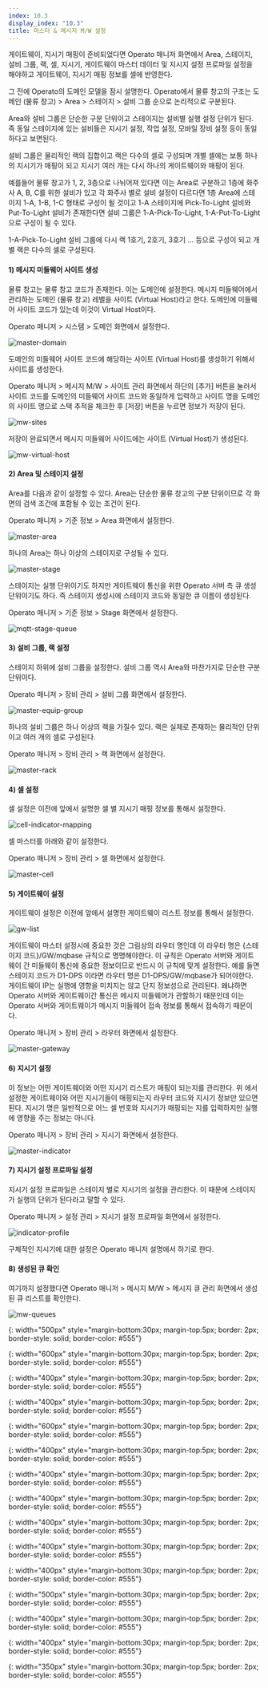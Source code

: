 ```yaml
---
index: 10.3
display_index: "10.3"
title: 마스터 & 메시지 M/W 설정
---
```


게이트웨이, 지시기 매핑이 준비되었다면 Operato 매니저 화면에서 Area, 스테이지, 설비 그룹, 랙, 셀, 지시기, 게이트웨이 마스터 데이터 및 지시지 설정 프로파일 설정을 해야하고 게이트웨이, 지시기 매핑 정보를 셀에 반영한다.

그 전에 Operato의 도메인 모델을 잠시 설명한다. Operato에서 물류 창고의 구조는 도메인 (물류 창고) > Area > 스테이지 > 설비 그룹 순으로 논리적으로 구분된다. 

Area와 설비 그룹은 단순한 구분 단위이고 스테이지는 설비별 실행 설정 단위가 된다. 즉 동일 스테이지에 있는 설비들은 지시기 설정, 작업 설정, 모바일 장비 설정 등이 동일하다고 보면된다.

설비 그룹은 물리적인 랙의 집합이고 랙은 다수의 셀로 구성되며 개별 셀에는 보통 하나의 지시기가 매핑이 되고 지시기 여러 개는 다시 하나의 게이트웨이와 매핑이 된다.

예를들어 물류 창고가 1, 2, 3층으로 나뉘어져 있다면 이는 Area로 구분하고 1층에 화주사 A, B, C를 위한 설비가 있고 각 화주사 별로 설비 설정이 다르다면 
1층 Area에 스테이지 1-A, 1-B, 1-C 형태로 구성이 될 것이고 1-A 스테이지에 Pick-To-Light 설비와 Put-To-Light 설비가 존재한다면 설비 그룹은 1-A-Pick-To-Light, 1-A-Put-To-Light으로 구성이 될 수 있다.

1-A-Pick-To-Light 설비 그룹에 다시 랙 1호기, 2호기, 3호기 ... 등으로 구성이 되고 개별 랙은 다수의 셀로 구성된다.

#### **1) 메시지 미들웨어 사이트 생성**

물류 창고는 물류 창고 코드가 존재한다. 이는 도메인에 설정한다. 
메시지 미들웨어에서 관리하는 도메인 (물류 창고) 레벨을 사이트 (Virtual Host)라고 한다.
도메인에 미들웨어 사이트 코드가 있는데 이것이 Virtual Host이다.

Operato 매니저 > 시스템 > 도메인 화면에서 설정한다.

![master-domain][master-domain]

도메인의 미들웨어 사이트 코드에 해당하는 사이트 (Virtual Host)를 생성하기 위해서 사이트를 생성한다.

Operato 매니저 > 메시지 M/W > 사이트 관리 화면에서 하단의 [추가] 버튼을 눌러서 사이트 코드를 도메인의 미들웨어 사이트 코드와 동일하게 입력하고 사이트 명을 도메인의 사이트 명으로 스택 추적을 체크한 후 [저장] 버튼을 누르면 정보가 저장이 된다.

![mw-sites][mw-sites]

저장이 완료되면서 메시지 미들웨어 사이드에는 사이트 (Virtual Host)가 생성된다.

![mw-virtual-host][mw-virtual-host]

#### **2) Area 및 스테이지 설정**

Area를 다음과 같이 설정할 수 있다. Area는 단순한 물류 창고의 구분 단위이므로 각 화면의 검색 조건에 포함될 수 있는 조건이 된다.

Operato 매니저 > 기준 정보 > Area 화면에서 설정한다.

![master-area][master-area]

하나의 Area는 하나 이상의 스테이지로 구성될 수 있다.

![master-stage][master-stage]

스테이지는 실행 단위이기도 하지만 게이트웨이 통신을 위한 Operato 서버 측 큐 생성 단위이기도 하다. 즉 스테이지 생성시에 스테이지 코드와 동일한 큐 이름이 생성된다.

Operato 매니저 > 기준 정보 > Stage 화면에서 설정한다.

![mqtt-stage-queue][mqtt-stage-queue]

#### **3) 설비 그룹, 랙 설정**

스테이지 하위에 설비 그룹을 설정한다. 설비 그룹 역시 Area와 마찬가지로 단순한 구분 단위이다.

Operato 매니저 > 장비 관리 > 설비 그룹 화면에서 설정한다.

![master-equip-group][master-equip-group]

하나의 설비 그룹은 하나 이상의 랙을 가질수 있다. 랙은 실제로 존재하는 물리적인 단위이고 여러 개의 셀로 구성된다.

Operato 매니저 > 장비 관리 > 랙 화면에서 설정한다.

![master-rack][master-rack]

#### **4) 셀 설정**

셀 설정은 이전에 앞에서 설명한 셀 별 지시기 매핑 정보를 통해서 설정한다.

![cell-indicator-mapping][cell-indicator-mapping]

셀 마스터를 아래와 같이 설정한다.

Operato 매니저 > 장비 관리 > 셀 화면에서 설정한다.

![master-cell][master-cell]

#### **5) 게이트웨이 설정**

게이트웨이 설정은 이전에 앞에서 설명한 게이트웨이 리스트 정보를 통해서 설정한다.

![gw-list][gw-list]

게이트웨이 마스터 설정시에 중요한 것은 그림상의 라우터 명인데 이 라우터 명은 {스테이지 코드}/GW/mqbase 규칙으로 명명해야한다.
이 규칙은 Operato 서버와 게이트웨이 간 미들웨이 통신에 중요한 정보이므로 반드시 이 규칙에 맞게 설정한다.
예를 들면 스테이지 코드가 D1-DPS 이라면 라우터 명은 D1-DPS/GW/mqbase가 되어야한다.
게이트웨이 IP는 실행에 영향을 미치지는 않고 단지 정보성으로 관리된다. 왜냐하면 Operato 서버와 게이트웨이간 통신은 메시지 미들웨어가 관할하기 때문인데 이는 Operato 서버와 게이트웨이가 메시지 미들웨어 접속 정보를 통해서 접속하기 때문이다.

Operato 매니저 > 장비 관리 > 라우터 화면에서 설정한다.

![master-gateway][master-gateway]

#### **6) 지시기 설정**

이 정보는 어떤 게이트웨이와 어떤 지시기 리스트가 매핑이 되는지를 관리한다. 위 에서 설정한 게이트웨이와 어떤 지시기들이 매핑되는지 라우터 코드와 지시기 정보만 있으면 된다. 지시기 명은 일반적으로 어느 셀 번호와 지시기가 매핑되는 지를 입력하지만 실행에 영향을 주는 정보는 아니다.

Operato 매니저 > 장비 관리 > 지시기 화면에서 설정한다.

![master-indicator][master-indicator]

#### **7) 지시기 설정 프로파일 설정**

지시기 설정 프로파일은 스테이지 별로 지시기의 설정을 관리한다. 이 때문에 스테이지가 실행의 단위가 된다라고 말할 수 있다.

Operato 매니저 > 설정 관리 > 지시기 설정 프로파일 화면에서 설정한다.

![indicator-profile][indicator-profile]

구체적인 지시기에 대한 설정은 Operato 매니저 설명에서 하기로 한다.

#### **8) 생성된 큐 확인**

여기까지 설정했다면 Operato 매니저 > 메시지 M/W > 메시지 큐 관리 화면에서 생성된 큐 리스트를 확인한다.

![mw-queues][mw-queues]

[master-domain]: {{site.baseurl}}/assets/install/gateway-setting/master-domain.png
{: width="500px" style="margin-bottom:30px; margin-top:5px; border: 2px; border-style: solid; border-color: #555"}

[mw-virtual-host]: {{site.baseurl}}/assets/install/gateway-setting/mw-virtual-host.png
{: width="600px" style="margin-bottom:30px; margin-top:5px; border: 2px; border-style: solid; border-color: #555"}

[master-area]: {{site.baseurl}}/assets/install/gateway-setting/master-area.png
{: width="400px" style="margin-bottom:30px; margin-top:5px; border: 2px; border-style: solid; border-color: #555"}

[master-stage]: {{site.baseurl}}/assets/install/gateway-setting/master-stage.png
{: width="400px" style="margin-bottom:30px; margin-top:5px; border: 2px; border-style: solid; border-color: #555"}

[mqtt-stage-queue]: {{site.baseurl}}/assets/install/gateway-setting/mqtt-stage-queue.png
{: width="600px" style="margin-bottom:30px; margin-top:5px; border: 2px; border-style: solid; border-color: #555"}

[master-equip-group]: {{site.baseurl}}/assets/install/gateway-setting/master-equip-group.png
{: width="400px" style="margin-bottom:30px; margin-top:5px; border: 2px; border-style: solid; border-color: #555"}

[master-rack]: {{site.baseurl}}/assets/install/gateway-setting/master-rack.png
{: width="400px" style="margin-bottom:30px; margin-top:5px; border: 2px; border-style: solid; border-color: #555"}

[master-cell]: {{site.baseurl}}/assets/install/gateway-setting/master-cell.png
{: width="400px" style="margin-bottom:30px; margin-top:5px; border: 2px; border-style: solid; border-color: #555"}

[master-gateway]: {{site.baseurl}}/assets/install/gateway-setting/master-gateway.png
{: width="400px" style="margin-bottom:30px; margin-top:5px; border: 2px; border-style: solid; border-color: #555"}

[master-indicator]: {{site.baseurl}}/assets/install/gateway-setting/master-indicator.png
{: width="400px" style="margin-bottom:30px; margin-top:5px; border: 2px; border-style: solid; border-color: #555"}

[indicator-profile]: {{site.baseurl}}/assets/install/gateway-setting/indicator-profile.png
{: width="400px" style="margin-bottom:30px; margin-top:5px; border: 2px; border-style: solid; border-color: #555"}

[mw-sites]: {{site.baseurl}}/assets/install/gateway-setting/mw-sites.png
{: width="500px" style="margin-bottom:30px; margin-top:5px; border: 2px; border-style: solid; border-color: #555"}

[mw-queues]: {{site.baseurl}}/assets/install/gateway-setting/mw-queues.png
{: width="400px" style="margin-bottom:30px; margin-top:5px; border: 2px; border-style: solid; border-color: #555"}

[gw-list]: {{site.baseurl}}/assets/install/gateway-setting/gw-list.png
{: width="400px" style="margin-bottom:30px; margin-top:5px; border: 2px; border-style: solid; border-color: #555"}

[cell-indicator-mapping]: {{site.baseurl}}/assets/install/gateway-setting/cell-indicator-mapping.png
{: width="350px" style="margin-bottom:30px; margin-top:5px; border: 2px; border-style: solid; border-color: #555"}